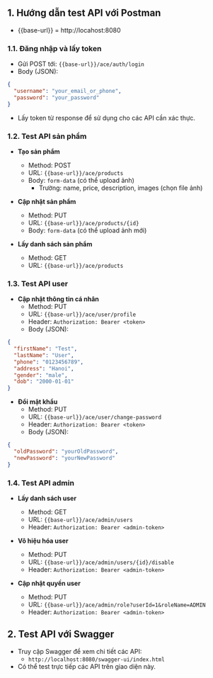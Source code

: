 
## 1. Hướng dẫn test API với Postman
- {{base-url}} = http://locahost:8080
### 1.1. Đăng nhập và lấy token

- Gửi POST tới: `{{base-url}}/ace/auth/login`
- Body (JSON):

```json
{
  "username": "your_email_or_phone",
  "password": "your_password"
}
```

- Lấy token từ response để sử dụng cho các API cần xác thực.

### 1.2. Test API sản phẩm

- **Tạo sản phẩm**

  - Method: POST
  - URL: `{{base-url}}/ace/products`
  - Body: `form-data` (có thể upload ảnh)
    - Trường: name, price, description, images (chọn file ảnh)

- **Cập nhật sản phẩm**

  - Method: PUT
  - URL: `{{base-url}}/ace/products/{id}`
  - Body: `form-data` (có thể upload ảnh mới)

- **Lấy danh sách sản phẩm**
  - Method: GET
  - URL: `{{base-url}}/ace/products`

### 1.3. Test API user

- **Cập nhật thông tin cá nhân**
  - Method: PUT
  - URL: `{{base-url}}/ace/user/profile`
  - Header: `Authorization: Bearer <token>`
  - Body (JSON):

```json
{
  "firstName": "Test",
  "lastName": "User",
  "phone": "0123456789",
  "address": "Hanoi",
  "gender": "male",
  "dob": "2000-01-01"
}
```

- **Đổi mật khẩu**
  - Method: PUT
  - URL: `{{base-url}}/ace/user/change-password`
  - Header: `Authorization: Bearer <token>`
  - Body (JSON):

```json
{
  "oldPassword": "yourOldPassword",
  "newPassword": "yourNewPassword"
}
```

### 1.4. Test API admin

- **Lấy danh sách user**

  - Method: GET
  - URL: `{{base-url}}/ace/admin/users`
  - Header: `Authorization: Bearer <admin-token>`

- **Vô hiệu hóa user**

  - Method: PUT
  - URL: `{{base-url}}/ace/admin/users/{id}/disable`
  - Header: `Authorization: Bearer <admin-token>`

- **Cập nhật quyền user**
  - Method: PUT
  - URL: `{{base-url}}/ace/admin/role?userId=1&roleName=ADMIN`
  - Header: `Authorization: Bearer <admin-token>`

## 2. Test API với Swagger

- Truy cập Swagger để xem chi tiết các API:
  - `http://localhost:8080/swagger-ui/index.html`
- Có thể test trực tiếp các API trên giao diện này.

